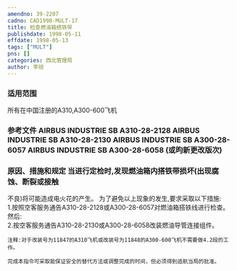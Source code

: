 ```yaml
---
amendno: 39-2207  
cadno: CAD1998-MULT-17  
title: 检查燃油箱搭铁带  
publishdate: 1998-05-11  
effdate: 1998-05-13  
tags: ["MULT"]  
pns: []  
categories: 西北管理局  
author: 李锐  
---
```

  
### 适用范围  
所有在中国注册的A310,A300-600飞机  
  
<!--more-->  
### 参考文件    AIRBUS INDUSTRIE SB A310-28-2128     AIRBUS INDUSTRIE SB A310-28-2130     AIRBUS INDUSTRIE SB A300-28-6057     AIRBUS INDUSTRIE SB A300-28-6058 (或昀新更改版次)  
  
### 原因、措施和规定 当进行定检时,发现燃油箱内搭铁带损坏(出现腐蚀、断裂或接触  
不良)将可能造成电火花的产生。     为了避免以上现象的发生,要求采取以下措施:  
    1.按照空客服务通告A310-28-2128或A300-28-6057对燃油箱搭铁线进行检查。然后:  
    2.按空客服务通告A310-28-2130或A300-28-6058改装燃油导管连接组件。  
  
    注释:对于改装号为11847的A310飞机或改装号为11848的A300-600飞机不需要做4.2段的工作。  
      
    完成本指令可采取能保证安全的替代方法或调整完成的时间，但必须得到适航当局的批准。  
